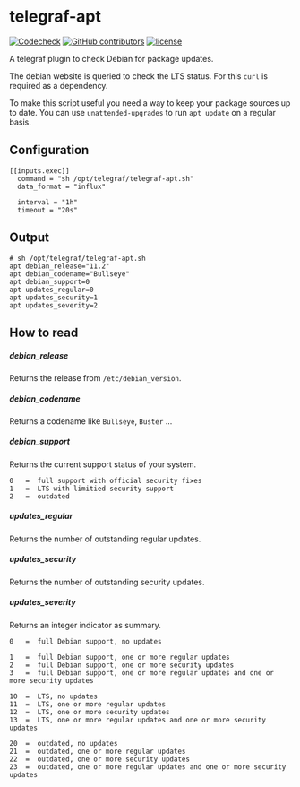 # telegraf-apt

[![Codecheck](https://github.com/x70b1/telegraf-apt/workflows/Codecheck/badge.svg?branch=master)](https://github.com/x70b1/telegraf-apt/actions)
[![GitHub contributors](https://img.shields.io/github/contributors/x70b1/telegraf-apt.svg)](https://github.com/x70b1/telegraf-apt/graphs/contributors)
[![license](https://img.shields.io/github/license/x70b1/telegraf-apt.svg)](https://github.com/x70b1/telegraf-apt/blob/master/LICENSE)

A telegraf plugin to check Debian for package updates.

The debian website is queried to check the LTS status.
For this `curl` is required as a dependency.

To make this script useful you need a way to keep your package sources up to date.
You can use `unattended-upgrades` to run `apt update` on a regular basis.


## Configuration

```
[[inputs.exec]]
  command = "sh /opt/telegraf/telegraf-apt.sh"
  data_format = "influx"

  interval = "1h"
  timeout = "20s"
```


## Output

```
# sh /opt/telegraf/telegraf-apt.sh
apt debian_release="11.2"
apt debian_codename="Bullseye"
apt debian_support=0
apt updates_regular=0
apt updates_security=1
apt updates_severity=2
```


## How to read

##### debian_release

Returns the release from `/etc/debian_version`.


##### debian_codename

Returns a codename like `Bullseye`, `Buster` ...


##### debian_support

Returns the current support status of your system.

```
0   =  full support with official security fixes
1   =  LTS with limitied security support
2   =  outdated
```


##### updates_regular

Returns the number of outstanding regular updates.


##### updates_security

Returns the number of outstanding security updates.


##### updates_severity

Returns an integer indicator as summary.

```
0   =  full Debian support, no updates

1   =  full Debian support, one or more regular updates
2   =  full Debian support, one or more security updates
3   =  full Debian support, one or more regular updates and one or more security updates

10  =  LTS, no updates
11  =  LTS, one or more regular updates
12  =  LTS, one or more security updates
13  =  LTS, one or more regular updates and one or more security updates

20  =  outdated, no updates
21  =  outdated, one or more regular updates
22  =  outdated, one or more security updates
23  =  outdated, one or more regular updates and one or more security updates
```
